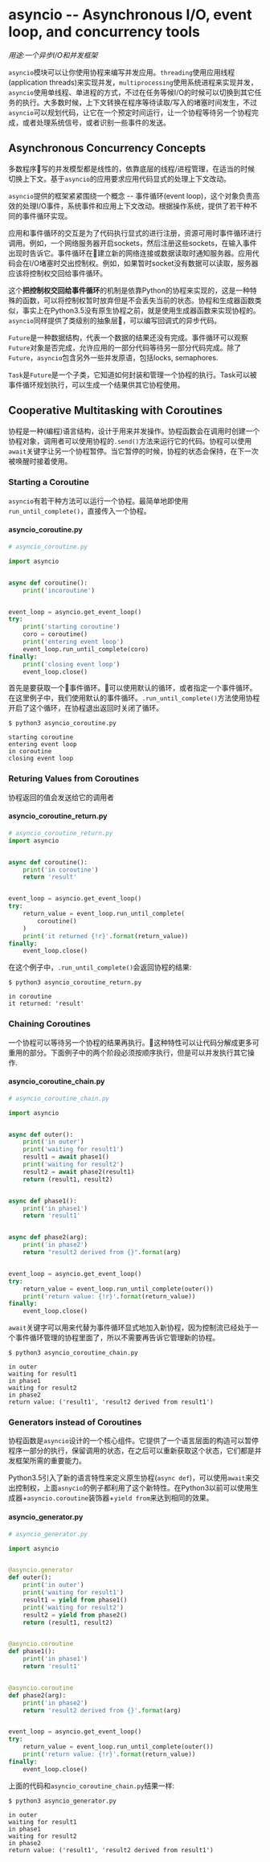 # asyncio -- Asynchronous I/O, event loop, and concurrency tools

*用途:一个异步I/O和并发框架*

`asyncio`模块可以让你使用协程来编写并发应用。`threading`使用应用线程(application threads)来实现并发，`multiprocessing`使用系统进程来实现并发，`asyncio`使用单线程、单进程的方式，不过在任务等候I/O的时候可以切换到其它任务的执行。大多数时候，上下文转换在程序等待读取/写入的堵塞时间发生，不过`asyncio`可以规划代码，让它在一个预定时间运行，让一个协程等待另一个协程完成，或者处理系统信号，或者识别一些事件的发送。

## Asynchronous Concurrency Concepts

多数程序写的并发模型都是线性的，依靠底层的线程/进程管理，在适当的时候切换上下文。基于`asyncio`的应用要求应用代码显式的处理上下文改动。

`asyncio`提供的框架紧紧围绕一个概念 -- 事件循环(event loop)，这个对象负责高效的处理I/O事件，系统事件和应用上下文改动。根据操作系统，提供了若干种不同的事件循环实现。

应用和事件循环的交互是为了代码执行显式的进行注册，资源可用时事件循环进行调用。例如，一个网络服务器开启sockets，然后注册这些sockets，在输入事件出现时告诉它。事件循环在建立新的网络连接或数据读取时通知服务器。应用代码会在I/O堵塞时交出控制权。例如，如果暂时socket没有数据可以读取，服务器应该将控制权交回给事件循环。

这个**把控制权交回给事件循环**的机制是依靠Python的协程来实现的，这是一种特殊的函数，可以将控制权暂时放弃但是不会丢失当前的状态。协程和生成器函数类似，事实上在Python3.5没有原生协程之前，就是使用生成器函数来实现协程的。`asyncio`同样提供了类级别的抽象层，可以编写回调式的异步代码。

`Future`是一种数据结构，代表一个数据的结果还没有完成。事件循环可以观察`Future`对象是否完成，允许应用的一部分代码等待另一部分代码完成。除了`Future`，`asyncio`包含另外一些并发原语，包括locks, semaphores.

`Task`是`Future`是一个子类，它知道如何封装和管理一个协程的执行。Task可以被事件循环规划执行，可以生成一个结果供其它协程使用。

## Cooperative Multitasking with Coroutines

协程是一种(编程)语言结构，设计于用来并发操作。协程函数会在调用时创建一个协程对象，调用者可以使用协程的`.send()`方法来运行它的代码。协程可以使用`await`关键字让另一个协程暂停。当它暂停的时候，协程的状态会保持，在下一次被唤醒时接着使用。

### Starting a Coroutine

`asyncio`有若干种方法可以运行一个协程。最简单地即使用`run_until_complete()`，直接传入一个协程。

#### asyncio_coroutine.py

```python
# asyncio_coroutine.py

import asyncio


async def coroutine():
    print('incoroutine')


event_loop = asyncio.get_event_loop()
try:
    print('starting coroutine')
    coro = coroutine()
    print('entering event loop')
    event_loop.run_until_complete(coro)
finally:
    print('closing event loop')
    event_loop.close()
```

首先是要获取一个事件循环。可以使用默认的循环，或者指定一个事件循环。在这里例子中，我们使用默认的事件循环。`.run_until_complete()`方法使用协程开启了这个循环，在协程退出返回时关闭了循环。

```shell
$ python3 asyncio_coroutine.py

starting coroutine
entering event loop
in coroutine
closing event loop
```

### Returing Values from Coroutines

协程返回的值会发送给它的调用者

#### asyncio_coroutine_return.py

```python
# asyncio_coroutine_return.py
import asyncio


async def coroutine():
    print('in coroutine')
    return 'result'


event_loop = asyncio.get_event_loop()
try:
    return_value = event_loop.run_until_complete(
        coroutine()
    )
    print('it returned {!r}'.format(return_value))
finally:
    event_loop.close()
```

在这个例子中，`.run_until_complete()`会返回协程的结果:

```shell
$ python3 asyncio_coroutine_return.py

in coroutine
it returned: 'result'
```

### Chaining Coroutines

一个协程可以等待另一个协程的结果再执行。这种特性可以让代码分解成更多可重用的部分。下面例子中的两个阶段必须按顺序执行，但是可以并发执行其它操作.

#### asyncio_coroutine_chain.py

```python
# asyncio_coroutine_chain.py

import asyncio


async def outer():
    print('in outer')
    print('waiting for result1')
    result1 = await phase1()
    print('waiting for result2')
    result2 = await phase2(result1)
    return (result1, result2)


async def phase1():
    print('in phase1')
    return 'result1'


async def phase2(arg):
    print('in phase2')
    return "result2 derived from {}".format(arg)


event_loop = asyncio.get_event_loop()
try:
    return_value = event_loop.run_until_complete(outer())
    print('return value: {!r}'.format(return_value))
finally:
    event_loop.close()
```

`await`关键字可以用来代替为事件循环显式地加入新协程，因为控制流已经处于一个事件循环管理的协程里面了，所以不需要再告诉它管理新的协程。

```shell
$ python3 asyncio_coroutine_chain.py

in outer
waiting for result1
in phase1
waiting for result2
in phase2
return value: ('result1', 'result2 derived from result1')
```

### Generators instead of Coroutines

协程函数是`asyncio`设计的一个核心组件。它提供了一个语言层面的构造可以暂停程序一部分的执行，保留调用的状态，在之后可以重新获取这个状态，它们都是并发框架所需的重要能力。

Python3.5引入了新的语言特性来定义原生协程(`async def`)，可以使用`await`来交出控制权，上面`asnycio`的例子都利用了这个新特性。在Python3以前可以使用生成器+`asyncio.coroutine`装饰器+`yield from`来达到相同的效果。

#### asyncio_generator.py

```python
# asyncio_generator.py

import asyncio


@asyncio.generator
def outer():
    print('in outer')
    print('waiting for result1')
    result1 = yield from phase1()
    print('waiting for result2')
    result2 = yield from phase2()
    return (result1, result2)


@asyncio.coroutine
def phase1():
    print('in phase1')
    return 'result1'


@asyncio.coroutine
def phase2(arg):
    print('in phase2')
    return 'result2 derived from {}'.format(arg)


event_loop = asyncio.get_event_loop()
try:
    return_value = event_loop.run_until_complete(outer())
    print('return value: {!r}'.format(return_value))
finally:
    event_loop.close()
```

上面的代码和`asyncio_coroutine_chain.py`结果一样:

```shell
$ python3 asyncio_generator.py

in outer
waiting for result1
in phase1
waiting for result2
in phase2
return value: ('result1', 'result2 derived from result1')
```
